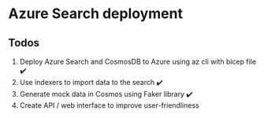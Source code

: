 # Azure Search deployment

## Todos
1. Deploy Azure Search and CosmosDB to Azure using az cli with bicep file :heavy_check_mark:
2. Use indexers to import data to the search :heavy_check_mark:
3. Generate mock data in Cosmos using Faker library :heavy_check_mark:
4. Create API / web interface to improve user-friendliness